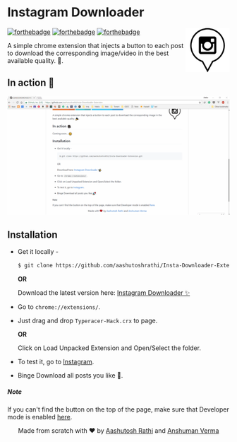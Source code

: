 # Instagram Downloader

[<img src="img/icon-128x128.png" align="right" width="100">](https://github.com/aashutoshrathi/Insta-Downloader-Extension)

[![forthebadge](http://forthebadge.com/images/badges/built-with-love.svg)](http://forthebadge.com)
[![forthebadge](http://forthebadge.com/images/badges/uses-js.svg)](http://forthebadge.com)
[![forthebadge](http://forthebadge.com/images/badges/makes-people-smile.svg)](http://forthebadge.com)

A simple chrome extension that injects a button to each post to download the corresponding image/video in the best available quality. :tada:.


## In action :movie_camera:

![Demo](img/insta-demo.gif)


## Installation

 - Get it locally - 
   ```sh
   $ git clone https://github.com/aashutoshrathi/Insta-Downloader-Extension.git
   ```

   **OR** 

   Download the latest version here: [Instagram Downloader ✨](https://github.com/aashutoshrathi/Insta-Downloader-Extension/archive/master.zip)

 - Go to `chrome://extensions/`.
 - Just drag and drop `Typeracer-Hack.crx` to page.
   
   **OR**

   Click on Load Unpacked Extension and Open/Select the folder.
 - To test it, go to [Instagram](https://www.instagram.com).
 - Binge Download all posts you like :rocket:.


##### Note

If you can't find the button on the top of the page, make sure that Developer mode is enabled [here](https://developer.chrome.com/extensions/faq#faq-dev-01).



<p align="center"> Made from scratch with ❤ by <a href="https://github.com/aashutoshrathi">Aashutosh Rathi</a> and <a href="https://github.com/anshumanv">Anshuman Verma</a> </p>